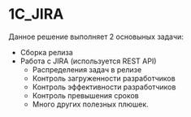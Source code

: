 # 1C_JIRA
Данное решение выполняет 2 основыных задачи:
* Сборка релиза
* Работа с JIRA (используется REST API)
    * Распределения задач в релизе
    * Контроль загруженности разработчиков
    * Контроль эффективности разработчиков
    * Контроль превышения сроков
    * Много других полезных плюшек.
